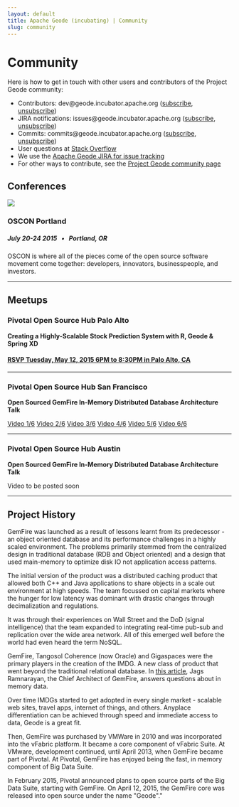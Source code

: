 ```yaml
---
layout: default
title: Apache Geode (incubating) | Community
slug: community
---
```


# Community

<div class='sidebar'>
<p>Here is how to get in touch with other users and contributors of the Project Geode community:</p>
	<ul>
			          <li>
Contributors: dev@geode.incubator.apache.org
                            (<a href="mailto:dev-subscribe@geode.incubator.apache.org">subscribe</a>,
                            <a href="mailto:dev-unsubscribe@geode.incubator.apache.org">unsubscribe</a>)
                        </li>
                        <li>
JIRA notifications: issues@geode.incubator.apache.org
                            (<a href="mailto:issues-subscribe@geode.incubator.apache.org">subscribe</a>, 
                            <a href="mailto:issues-unsubscribe@geode.incubator.apache.org">unsubscribe</a>)
                        </li>
                        <li>
Commits: commits@geode.incubator.apache.org
                            (<a href="mailto:commits-subscribe@geode.incubator.apache.org">subscribe</a>, <a href="mailto:commits-unsubscribe@geode.incubator.apache.org">unsubscribe</a>)
                        </li>
			<li>User questions at <a href="http://stackoverflow.com/questions/tagged/geode+or+gemfire" target="_blank">Stack Overflow</a></li>
			<li>We use the <a href="https://issues.apache.org/jira/browse/GEODE" target="_blank">Apache Geode JIRA for issue tracking</a></li>
			<li>For other ways to contribute, see the <a href="http://projectgeode.org/community/">Project Geode community page</a></li>
			</ul>
</div>



## Conferences

<img class='event-image' src='/images/events/osconlogo.png'>

### OSCON Portland

##### July 20-24 2015 &nbsp; • &nbsp; Portland, OR

<div class='description'>OSCON is where all of the pieces come of the open source software movement come together: developers, innovators, businesspeople, and investors. </div>

***

## Meetups

### Pivotal Open Source Hub Palo Alto
**Creating a Highly-Scalable Stock Prediction System with R, Geode & Spring XD**

#### <a href="http://www.meetup.com/Pivotal-Open-Source-Hub/events/221819771/" target="_blank"> RSVP Tuesday, May 12, 2015 6PM to 8:30PM in Palo Alto, CA</a>

***

### Pivotal Open Source Hub San Francisco
**Open Sourced GemFire In-Memory Distributed Database Architecture Talk**

<a href="https://www.youtube.com/watch?v=Kfi3mj_moAE">Video 1/6</a>
<a href="https://www.youtube.com/watch?v=gPeZ_K5pmpA">Video 2/6</a>
<a href="https://www.youtube.com/watch?v=wDupD-UfRjs">Video 3/6</a>
<a href="https://www.youtube.com/watch?v=n2AUUYH7NBw">Video 4/6</a>
<a href="https://www.youtube.com/watch?v=7ebYjqe7-i4">Video 5/6</a>
<a href="https://www.youtube.com/watch?v=bz48V1yovFU">Video 6/6</a>

***

### Pivotal Open Source Hub Austin 
**Open Sourced GemFire In-Memory Distributed Database Architecture Talk**

Video to be posted soon

***



## Project History

GemFire was launched as a result of lessons learnt from its predecessor - an object oriented database and its performance challenges in a highly scaled environment. The problems primarily stemmed from the centralized design in traditional database (RDB and Object oriented) and a design that used main-memory to optimize disk IO not application access patterns. 

The initial version of the product was a distributed caching product that allowed both C++ and Java applications to share objects in a scale out environment at high speeds. The team focussed on capital markets where the hunger for low latency was dominant with drastic changes through decimalization and regulations. 

It was through their experiences on Wall Street and the DoD (signal intelligence) that the team expanded to integrating real-time pub-sub and replication over the wide area network. All of this emerged well before the world had even heard the term NoSQL. 

GemFire, Tangosol Coherence (now Oracle) and Gigaspaces were the primary players in the creation of the IMDG. A new class of product that went beyond the traditional relational database. In <a href="http://www.infoq.com/articles/in-memory-data-grids">this article</a>, Jags Ramnarayan, the Chief Architect of GemFire, answers questions about in memory data.

Over time IMDGs started to get adopted in every single market - scalable web sites, travel apps, internet of things, and others.  Anyplace differentiation can be achieved through speed and immediate access to data, Geode is a great fit. 

Then, GemFire was purchased by VMWare in 2010 and was incorporated into the vFabric platform. It became a core component of vFabric Suite. At VMware, development continued, until April 2013, when GemFire became part of Pivotal. At Pivotal, GemFire has enjoyed being the fast, in memory component of Big Data Suite.

In February 2015, Pivotal announced plans to open source parts of the Big Data Suite, starting with GemFire.  On April 12, 2015, the GemFire core was released into open source under the name "Geode"."






